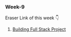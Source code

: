 ### Week-9

Eraser Link of this week 👇

1. [Building Full Stack Project](https://app.eraser.io/workspace/aqaTC9ma4qmZ9CDuSriU)